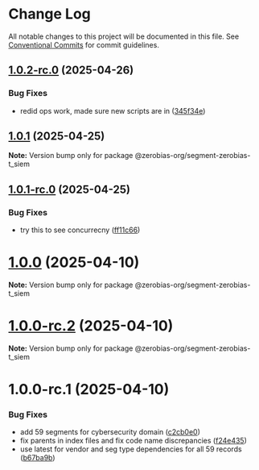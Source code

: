 # Change Log

All notable changes to this project will be documented in this file.
See [Conventional Commits](https://conventionalcommits.org) for commit guidelines.

## [1.0.2-rc.0](https://github.com/zerobias-org/segment/compare/@zerobias-org/segment-zerobias-t_siem@1.0.1...@zerobias-org/segment-zerobias-t_siem@1.0.2-rc.0) (2025-04-26)


### Bug Fixes

* redid ops work, made sure new scripts are in ([345f34e](https://github.com/zerobias-org/segment/commit/345f34ec926029dc141943b3e321676adb4a2888))





## [1.0.1](https://github.com/zerobias-org/segment/compare/@zerobias-org/segment-zerobias-t_siem@1.0.1-rc.0...@zerobias-org/segment-zerobias-t_siem@1.0.1) (2025-04-25)

**Note:** Version bump only for package @zerobias-org/segment-zerobias-t_siem





## [1.0.1-rc.0](https://github.com/zerobias-org/segment/compare/@zerobias-org/segment-zerobias-t_siem@1.0.0...@zerobias-org/segment-zerobias-t_siem@1.0.1-rc.0) (2025-04-25)


### Bug Fixes

* try this to see concurrecny ([ff11c66](https://github.com/zerobias-org/segment/commit/ff11c66d67cb9f185098fd640d4139178d29ae22))





# [1.0.0](https://github.com/zerobias-org/segment/compare/@zerobias-org/segment-zerobias-t_siem@1.0.0-rc.2...@zerobias-org/segment-zerobias-t_siem@1.0.0) (2025-04-10)

**Note:** Version bump only for package @zerobias-org/segment-zerobias-t_siem





# [1.0.0-rc.2](https://github.com/zerobias-org/segment/compare/@zerobias-org/segment-zerobias-t_siem@1.0.0-rc.1...@zerobias-org/segment-zerobias-t_siem@1.0.0-rc.2) (2025-04-10)

**Note:** Version bump only for package @zerobias-org/segment-zerobias-t_siem





# 1.0.0-rc.1 (2025-04-10)


### Bug Fixes

* add 59 segments for cybersecurity domain ([c2cb0e0](https://github.com/zerobias-org/segment/commit/c2cb0e0c1f1eabb51d7f5a6ae6db98c1516fcdbe))
* fix parents in index files and fix code name discrepancies ([f24e435](https://github.com/zerobias-org/segment/commit/f24e4352453caaa05074cc6bb66ee8ed21a4f11d))
* use latest for vendor and seg type dependencies for all 59 records ([b67ba9b](https://github.com/zerobias-org/segment/commit/b67ba9bed7a90fad3b084161ebc603b5b35214b8))
